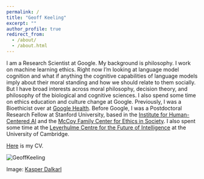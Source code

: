```yaml
---
permalink: /
title: "Geoff Keeling"
excerpt: ""
author_profile: true
redirect_from: 
  - /about/
  - /about.html
---
```


I am a Research Scientist at Google. My background is philosophy. I work on machine learning ethics. Right now I’m looking at language model cognition and what if anything the cognitive capabilities of language models imply about their moral standing and how we should relate to them socially. But I have broad interests across moral philosophy, decision theory, and philosophy of the biological and cognitive sciences. I also spend some time on ethics education and culture change at Google. Previously, I was a Bioethicist over at [Google Health](https://health.google/). Before Google, I was a Postdoctoral Research Fellow at Stanford University, based in the [Institute for Human-Centered AI](https://hai.stanford.edu/) and the [McCoy Family Center for Ethics in Society](https://ethicsinsociety.stanford.edu/). I also spent some time at the [Leverhulme Centre for the Future of Intelligence](https://lcfi.ac.uk) at the University of Cambridge.

[Here](https://geoffkeeling.github.io/files/CV.pdf) is my CV.

![GeoffKeeling](https://geoffkeeling.github.io/images/bio-photo.jpg)

Image: [Kasper Dalkarl](https://www.kasperdalkarl.com/)
